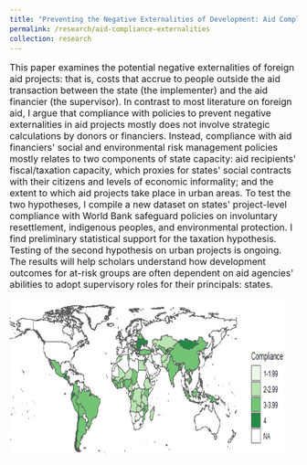 ```yaml
---
title: "Preventing the Negative Externalities of Development: Aid Compliance, State Capacity, and At-Risk Groups"
permalink: /research/aid-compliance-externalities
collection: research
---
```


<style>
.thumbnailsafeguards {
    background-color: black;
    height: 275px;
    display: inline-block; 
    background-size: cover; 
    background-position: center center;
    background-repeat: no-repeat;
}
</style>

<p style="font-size: 12pt; width: 100%; text-align: left;">This paper examines the potential negative externalities of foreign aid projects: that is, costs that accrue to people outside the aid transaction between the state (the implementer) and the aid financier (the supervisor). In contrast to most literature on foreign aid, I argue that compliance with policies to prevent negative externalities in aid projects mostly does not involve strategic calculations by donors or financiers. Instead, compliance with aid financiers' social and environmental risk management policies mostly relates to two components of state capacity: aid recipients' fiscal/taxation capacity, which proxies for states' social contracts with their citizens and levels of economic informality; and the extent to which aid projects take place in urban areas. To test the two hypotheses, I compile a new dataset on states' project-level compliance with World Bank safeguard policies on involuntary resettlement, indigenous peoples, and environmental protection. I find preliminary statistical support for the taxation hypothesis. Testing of the second hypothesis on urban projects is ongoing. The results will help scholars understand how development outcomes for at-risk groups are often dependent on aid agencies' abilities to adopt supervisory roles for their principals: states.</p> 

<p style="font-size: 12pt; width: 100%; text-align: left;"><img src="/images/safeguards_map.png" class="thumbnailsafeguards" style="width: 95%;"></p> 


